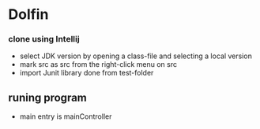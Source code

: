# Dolfin

### clone using Intellij
- select JDK version by opening a class-file and selecting a local version
- mark src as src from the right-click menu on src
- import Junit library done from test-folder

## runing program
- main entry is mainController
